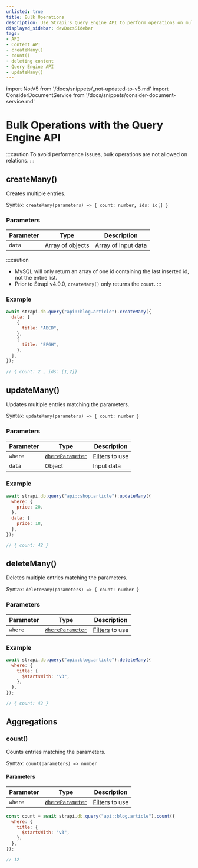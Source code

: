 ```yaml
---
unlisted: true
title: Bulk Operations
description: Use Strapi's Query Engine API to perform operations on multiple entries.
displayed_sidebar: devDocsSidebar
tags:
- API
- Content API
- createMany()
- count()
- deleting content
- Query Engine API
- updateMany()
---
```


import NotV5 from '/docs/snippets/_not-updated-to-v5.md'
import ConsiderDocumentService from '/docs/snippets/consider-document-service.md'

# Bulk Operations with the Query Engine API

<ConsiderDocumentService />

:::caution
To avoid performance issues, bulk operations are not allowed on relations.
:::

## createMany()

Creates multiple entries.

Syntax: `createMany(parameters) => { count: number, ids: id[] }`

### Parameters

| Parameter | Type             | Description         |
| --------- | ---------------- | ------------------- |
| `data`    | Array of objects | Array of input data |

:::caution
* MySQL will only return an array of one id containing the last inserted id, not the entire list.
* Prior to Strapi v4.9.0, `createMany()` only returns the `count`. 
:::

### Example

```js
await strapi.db.query("api::blog.article").createMany({
  data: [
    {
      title: "ABCD",
    },
    {
      title: "EFGH",
    },
  ],
});

// { count: 2 , ids: [1,2]}
```

## updateMany()

Updates multiple entries matching the parameters.

Syntax: `updateMany(parameters) => { count: number }`

### Parameters

| Parameter | Type                                                      | Description                                             |
| --------- | --------------------------------------------------------- | ------------------------------------------------------- |
| `where`   | [`WhereParameter`](/dev-docs/api/query-engine/filtering/) | [Filters](/dev-docs/api/query-engine/filtering/) to use |
| `data`    | Object                                                    | Input data                                              |

### Example

```js
await strapi.db.query("api::shop.article").updateMany({
  where: {
    price: 20,
  },
  data: {
    price: 18,
  },
});

// { count: 42 }
```

## deleteMany()

Deletes multiple entries matching the parameters.

Syntax: `deleteMany(parameters) => { count: number }`

### Parameters

| Parameter | Type                                                      | Description                                             |
| --------- | --------------------------------------------------------- | ------------------------------------------------------- |
| `where`   | [`WhereParameter`](/dev-docs/api/query-engine/filtering/) | [Filters](/dev-docs/api/query-engine/filtering/) to use |

### Example

```js
await strapi.db.query("api::blog.article").deleteMany({
  where: {
    title: {
      $startsWith: "v3",
    },
  },
});

// { count: 42 }
```

## Aggregations

### count()

Counts entries matching the parameters.

Syntax: `count(parameters) => number`

#### Parameters

| Parameter | Type                                                      | Description                                             |
| --------- | --------------------------------------------------------- | ------------------------------------------------------- |
| `where`   | [`WhereParameter`](/dev-docs/api/query-engine/filtering/) | [Filters](/dev-docs/api/query-engine/filtering/) to use |

```js
const count = await strapi.db.query("api::blog.article").count({
  where: {
    title: {
      $startsWith: "v3",
    },
  },
});

// 12
```
